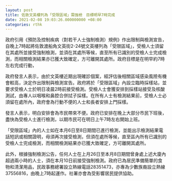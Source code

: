 ```yaml
---
layout: post
title: 佐敦文英樓列為「受限區域」需強檢　目標明早7時完成
date: 2021-02-08 19:03:26.000000000 +08:00
categories: rthk
---
```


政府引用《預防及控制疾病（對若干人士強制檢測）規例》作出限制與檢測宣告，自晚上7時起將佐敦渡船角文英街2-24號文英樓列為「受限區域」，受檢人士須留在其處所並接受強制檢測，並須在其處所等候，直至所有已識別的受檢人士完成檢測，而相關檢測結果亦已獲大致確定，方可離開其處所。政府目標是在明早約7時左右完成行動，

政府發言人表示，由於文英樓近期出現確診個案，經評估後相關區域感染風險有機會較高，決定作出限制與檢測宣告。政府將於「受限區域」內設立臨時採樣站，並要求受檢人士於明日凌晨2時前接受檢測。受檢人士會獲安排到採樣站接受及核酸測試，由專人以咽喉和鼻腔合併拭子採樣。在所有人士有檢測結果前，受檢人士必須留在處所內，政府會為行動不便的人士和長者安排上門採樣。

發言人表示，明白安排會為市民帶來不便。政府已安排在晚上大部分市民下班後，盡快為受檢人士進行檢測，以期市民可在明日上午7時左右開始上班。

「受限區域」內的人士如在本月6日至8日期間已進行檢測，並能出示檢測結果電話短訊或相關證明，毋須再次接受檢測，但須在處所等候，直至區內所有已識別的受檢人士完成檢測，而相關檢測結果亦已獲大致確定，方可離開其處所。

此外，根據強制檢測公告，任何人士在上月26日至本月8日期間曾身處上述大廈內超過兩小時的人士，須在本月10日前接受強制檢測。政府已為居民準備簡單的食物和清潔用品，民政事務總署設立熱線電話28351473，亦專為少數族裔設立熱線37556816，由晚上7時起運作。社署亦會為受影響居民提供協助。
